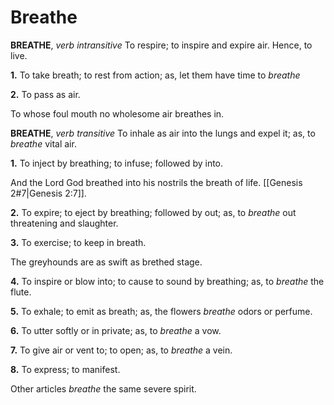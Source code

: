 # Breathe

**BREATHE**, _verb intransitive_ To respire; to inspire and expire air. Hence, to live.

**1.** To take breath; to rest from action; as, let them have time to _breathe_

**2.** To pass as air.

To whose foul mouth no wholesome air breathes in.

**BREATHE**, _verb transitive_ To inhale as air into the lungs and expel it; as, to _breathe_ vital air.

**1.** To inject by breathing; to infuse; followed by into.

And the Lord God breathed into his nostrils the breath of life. [[Genesis 2#7|Genesis 2:7]].

**2.** To expire; to eject by breathing; followed by out; as, to _breathe_ out threatening and slaughter.

**3.** To exercise; to keep in breath.

The greyhounds are as swift as brethed stage.

**4.** To inspire or blow into; to cause to sound by breathing; as, to _breathe_ the flute.

**5.** To exhale; to emit as breath; as, the flowers _breathe_ odors or perfume.

**6.** To utter softly or in private; as, to _breathe_ a vow.

**7.** To give air or vent to; to open; as, to _breathe_ a vein.

**8.** To express; to manifest.

Other articles _breathe_ the same severe spirit.